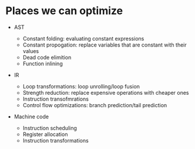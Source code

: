 # Places we can optimize
 - AST 
    - Constant folding: evaluating constant expressions
    - Constant propogation: replace variables that are constant with their values
    - Dead code elimition
    - Function inlining

  - IR 
    - Loop transformations: loop unrolling/loop fusion
    - Strength reduction: replace expensive operations with cheaper ones
    - Instruction transofmrations
    - Control flow optimizations: branch prediction/tail prediction

  - Machine code
    - Instruction scheduling 
    - Register allocation
    - Instruction transformations